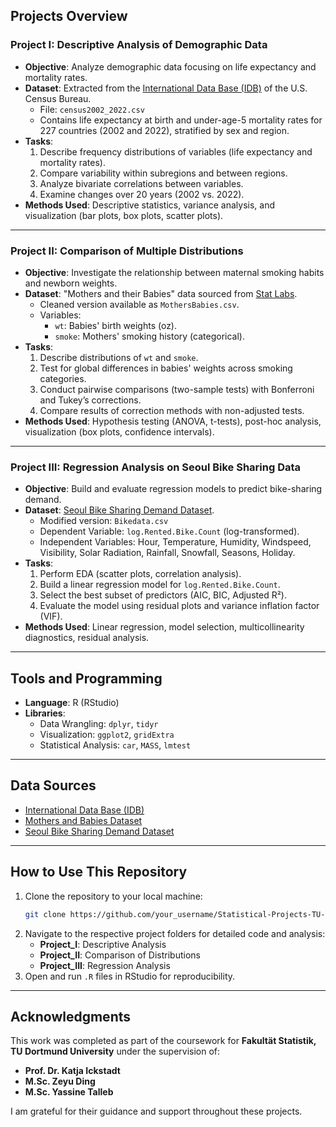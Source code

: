 ## Projects Overview

### **Project I: Descriptive Analysis of Demographic Data**
- **Objective**: Analyze demographic data focusing on life expectancy and mortality rates.
- **Dataset**: Extracted from the [International Data Base (IDB)](https://www.census.gov/programs-surveys/international-programs/about/idb.html) of the U.S. Census Bureau.
  - File: `census2002_2022.csv`
  - Contains life expectancy at birth and under-age-5 mortality rates for 227 countries (2002 and 2022), stratified by sex and region.
- **Tasks**:
  1. Describe frequency distributions of variables (life expectancy and mortality rates).
  2. Compare variability within subregions and between regions.
  3. Analyze bivariate correlations between variables.
  4. Examine changes over 20 years (2002 vs. 2022).
- **Methods Used**: Descriptive statistics, variance analysis, and visualization (bar plots, box plots, scatter plots).

---

### **Project II: Comparison of Multiple Distributions**
- **Objective**: Investigate the relationship between maternal smoking habits and newborn weights.
- **Dataset**: "Mothers and their Babies" data sourced from [Stat Labs](https://www.stat.berkeley.edu/users/statlabs/labs.html).
  - Cleaned version available as `MothersBabies.csv`.
  - Variables:
    - `wt`: Babies' birth weights (oz).
    - `smoke`: Mothers' smoking history (categorical).
- **Tasks**:
  1. Describe distributions of `wt` and `smoke`.
  2. Test for global differences in babies' weights across smoking categories.
  3. Conduct pairwise comparisons (two-sample tests) with Bonferroni and Tukey’s corrections.
  4. Compare results of correction methods with non-adjusted tests.
- **Methods Used**: Hypothesis testing (ANOVA, t-tests), post-hoc analysis, visualization (box plots, confidence intervals).

---

### **Project III: Regression Analysis on Seoul Bike Sharing Data**
- **Objective**: Build and evaluate regression models to predict bike-sharing demand.
- **Dataset**: [Seoul Bike Sharing Demand Dataset](https://archive.ics.uci.edu/ml/datasets/Seoul+Bike+Sharing+Demand).
  - Modified version: `Bikedata.csv`
  - Dependent Variable: `log.Rented.Bike.Count` (log-transformed).
  - Independent Variables: Hour, Temperature, Humidity, Windspeed, Visibility, Solar Radiation, Rainfall, Snowfall, Seasons, Holiday.
- **Tasks**:
  1. Perform EDA (scatter plots, correlation analysis).
  2. Build a linear regression model for `log.Rented.Bike.Count`.
  3. Select the best subset of predictors (AIC, BIC, Adjusted R²).
  4. Evaluate the model using residual plots and variance inflation factor (VIF).
- **Methods Used**: Linear regression, model selection, multicollinearity diagnostics, residual analysis.

---

## Tools and Programming
- **Language**: R (RStudio)
- **Libraries**:
  - Data Wrangling: `dplyr`, `tidyr`
  - Visualization: `ggplot2`, `gridExtra`
  - Statistical Analysis: `car`, `MASS`, `lmtest`

---

## Data Sources
- [International Data Base (IDB)](https://www.census.gov/programs-surveys/international-programs/about/idb.html)
- [Mothers and Babies Dataset](https://www.stat.berkeley.edu/users/statlabs/labs.html)
- [Seoul Bike Sharing Demand Dataset](https://archive.ics.uci.edu/ml/datasets/Seoul+Bike+Sharing+Demand)

---

## How to Use This Repository
1. Clone the repository to your local machine:
   ```bash
   git clone https://github.com/your_username/Statistical-Projects-TU-Dortmund.git
   ```
2. Navigate to the respective project folders for detailed code and analysis:
   - **Project_I**: Descriptive Analysis
   - **Project_II**: Comparison of Distributions
   - **Project_III**: Regression Analysis
3. Open and run `.R` files in RStudio for reproducibility.

---

## Acknowledgments
This work was completed as part of the coursework for **Fakultät Statistik, TU Dortmund University** under the supervision of:
- **Prof. Dr. Katja Ickstadt**
- **M.Sc. Zeyu Ding**
- **M.Sc. Yassine Talleb**

I am grateful for their guidance and support throughout these projects.

